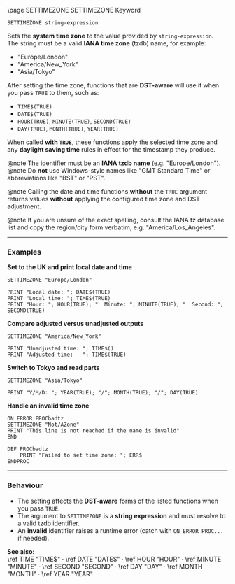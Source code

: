 \page SETTIMEZONE SETTIMEZONE Keyword
```basic
SETTIMEZONE string-expression
```

Sets the **system time zone** to the value provided by `string-expression`.  
The string must be a valid **IANA time zone** (tzdb) name, for example:

- "Europe/London"
- "America/New_York"
- "Asia/Tokyo"

After setting the time zone, functions that are **DST-aware** will use it when you pass `TRUE` to them, such as:

- `TIME$(TRUE)`
- `DATE$(TRUE)`
- `HOUR(TRUE)`, `MINUTE(TRUE)`, `SECOND(TRUE)`
- `DAY(TRUE)`, `MONTH(TRUE)`, `YEAR(TRUE)`

When called **with `TRUE`**, these functions apply the selected time zone and any **daylight saving time** rules in effect for the timestamp they produce.


@note The identifier must be an **IANA tzdb name** (e.g. "Europe/London").
@note Do **not** use Windows-style names like "GMT Standard Time" or abbreviations like "BST" or "PST".


@note Calling the date and time functions **without** the `TRUE` argument returns values **without** applying the configured time zone and DST adjustment.


@note If you are unsure of the exact spelling, consult the IANA tz database list and copy the region/city form verbatim, e.g. "America/Los_Angeles".

---

### Examples

**Set to the UK and print local date and time**
```basic
SETTIMEZONE "Europe/London"

PRINT "Local date: "; DATE$(TRUE)
PRINT "Local time: "; TIME$(TRUE)
PRINT "Hour: "; HOUR(TRUE); "  Minute: "; MINUTE(TRUE); "  Second: "; SECOND(TRUE)
```

**Compare adjusted versus unadjusted outputs**
```basic
SETTIMEZONE "America/New_York"

PRINT "Unadjusted time: "; TIME$()
PRINT "Adjusted time:   "; TIME$(TRUE)
```

**Switch to Tokyo and read parts**
```basic
SETTIMEZONE "Asia/Tokyo"

PRINT "Y/M/D: "; YEAR(TRUE); "/"; MONTH(TRUE); "/"; DAY(TRUE)
```

**Handle an invalid time zone**
```basic
ON ERROR PROCbadtz
SETTIMEZONE "Not/AZone"
PRINT "This line is not reached if the name is invalid"
END

DEF PROCbadtz
    PRINT "Failed to set time zone: "; ERR$
ENDPROC
```

---

### Behaviour

- The setting affects the **DST-aware** forms of the listed functions when you pass `TRUE`.
- The argument to `SETTIMEZONE` is a **string expression** and must resolve to a valid tzdb identifier.
- An **invalid** identifier raises a runtime error (catch with `ON ERROR PROC...` if needed).

**See also:**  
\ref TIME "TIME$" ·
\ref DATE "DATE$" ·
\ref HOUR "HOUR" ·
\ref MINUTE "MINUTE" ·
\ref SECOND "SECOND" ·
\ref DAY "DAY" ·
\ref MONTH "MONTH" ·
\ref YEAR "YEAR"
